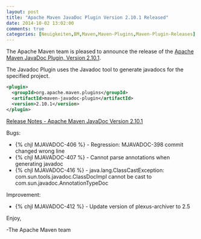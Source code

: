 ```yaml
---
layout: post
title: "Apache Maven JavaDoc Plugin Version 2.10.1 Released"
date: 2014-10-02 13:02:00
comments: true
categories: [Neuigkeiten,BM,Maven,Maven-Plugins,Maven-Plugin-Releases]
---
```

The Apache Maven team is pleased to announce the release of the 
[Apache Maven JavaDoc Plugin, Version 2.10.1](http://maven.apache.org/plugins/maven-javadoc-plugin).

The Javadoc Plugin uses the Javadoc tool to generate javadocs for the specified project.

``` xml
<plugin>
  <groupId>org.apache.maven.plugins</groupId>
  <artifactId>maven-javadoc-plugin</artifactId>
  <version>2.10.1</version>
</plugin>
```

<!-- more -->

[Release Notes - Apache Maven JavaDoc Version 2.10.1](http://jira.codehaus.org/secure/ReleaseNote.jspa?projectId=11138&version=20644)

Bugs:

 * {% chjl MJAVADOC-406 %} - Regression: MJAVADOC-398 commit changed wrong line
 * {% chjl MJAVADOC-407 %} - Cannot parse annotations when generating javadoc
 * {% chjl MJAVADOC-416 %} - java.lang.ClassCastException: com.sun.tools.javadoc.ClassDocImpl cannot be cast to com.sun.javadoc.AnnotationTypeDoc

Improvement:

 * {% chjl MJAVADOC-412 %} - Update version of plexus-archiver to 2.5


Enjoy,

-The Apache Maven team
